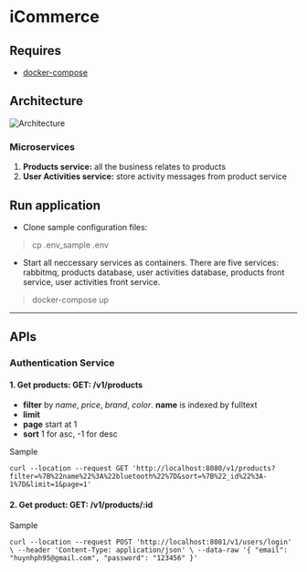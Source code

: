 # iCommerce
## Requires
* [docker-compose](https://docs.docker.com/compose/install/)
## Architecture
![Architecture](https://drive.google.com/uc?export=view&id=1x420IzBlbPIomSoLHDbjF8X6ocZ1pjTh)
### Microservices
1. **Products service:** all the business relates to products
2. **User Activities service:** store activity messages from product service
## Run application
* Clone sample configuration files:
> cp .env_sample .env
* Start all neccessary services as containers. There are five services: rabbitmq, products database, user activities database, products front service, user activities front service.
> docker-compose up
***
## APIs
### Authentication Service
#### **1. Get products:** GET: /v1/products
* **filter** by *name*, *price*, *brand*, *color*. **name** is indexed by fulltext
* **limit**
* **page** start at 1
* **sort** 1 for asc, -1 for desc

Sample

`curl --location --request GET 'http://localhost:8080/v1/products?filter=%7B%22name%22%3A%22bluetooth%22%7D&sort=%7B%22_id%22%3A-1%7D&limit=1&page=1'`
#### **2. Get product:** GET: /v1/products/:id
Sample

`curl --location --request POST 'http://localhost:8081/v1/users/login' \
--header 'Content-Type: application/json' \
--data-raw '{
    "email": "huynhph95@gmail.com",
    "password": "123456"
}'`
